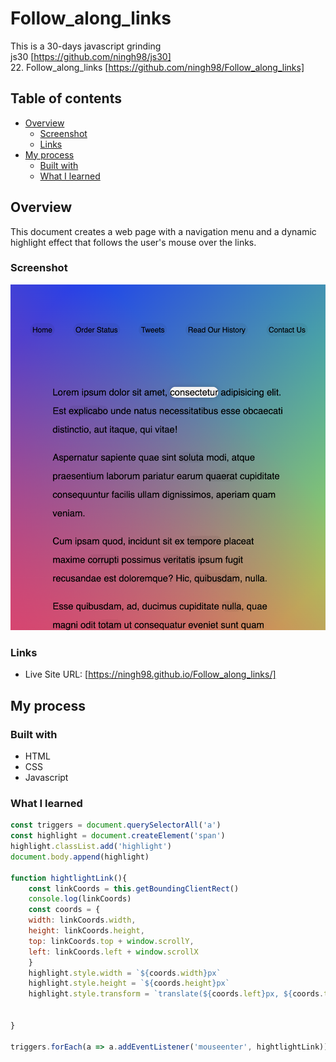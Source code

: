 # Follow_along_links

This is a 30-days javascript grinding  
js30 [https://github.com/ningh98/js30]  
22. Follow_along_links [https://github.com/ningh98/Follow_along_links]

## Table of contents

- [Overview](#overview)
  - [Screenshot](#screenshot)
  - [Links](#links)
- [My process](#my-process)
  - [Built with](#built-with)
  - [What I learned](#what-i-learned)



## Overview

This document creates a web page with a navigation menu and a dynamic highlight effect that follows the user's mouse over the links.

### Screenshot

![](./screenshot.png)


### Links

- Live Site URL: [https://ningh98.github.io/Follow_along_links/]

## My process

### Built with

- HTML
- CSS
- Javascript



### What I learned



```js
const triggers = document.querySelectorAll('a')
const highlight = document.createElement('span')
highlight.classList.add('highlight')
document.body.append(highlight)

function hightlightLink(){
    const linkCoords = this.getBoundingClientRect()
    console.log(linkCoords)
    const coords = {
    width: linkCoords.width,
    height: linkCoords.height,
    top: linkCoords.top + window.scrollY,
    left: linkCoords.left + window.scrollX
    }
    highlight.style.width = `${coords.width}px`
    highlight.style.height = `${coords.height}px`
    highlight.style.transform = `translate(${coords.left}px, ${coords.top}px)`
    

}

triggers.forEach(a => a.addEventListener('mouseenter', hightlightLink))
```